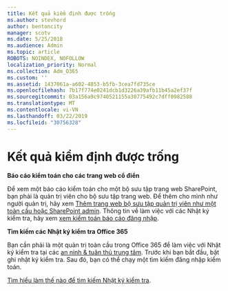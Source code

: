 ```yaml
---
title: Kết quả kiểm định được trống
ms.author: stevhord
author: bentoncity
manager: scotv
ms.date: 5/25/2018
ms.audience: Admin
ms.topic: article
ROBOTS: NOINDEX, NOFOLLOW
localization_priority: Normal
ms.collection: Adm_O365
ms.custom: ''
ms.assetid: 1437061a-a602-4853-b5fb-3cea7fd735ce
ms.openlocfilehash: 7b17f774e0241dcb1d3226a39afb11b45a2ef37f
ms.sourcegitcommit: 03a156a9c9740521155a30775492c7dff0982588
ms.translationtype: MT
ms.contentlocale: vi-VN
ms.lasthandoff: 03/22/2019
ms.locfileid: "30756328"
---
```

# <a name="auditing-results-are-blank"></a>Kết quả kiểm định được trống

 **Báo cáo kiểm toán cho các trang web cổ điển**
  
Để xem một báo cáo kiểm toán cho một bộ sưu tập trang web SharePoint, bạn phải là quản trị viên cho bộ sưu tập trang web. Để thêm cho mình như người quản trị, hãy xem [Thêm trang web bộ sưu tập quản trị viên như một toàn cầu hoặc SharePoint admin](https://go.microsoft.com/fwlink/?linkid=869390). Thông tin về làm việc với các Nhật ký kiểm tra, hãy xem [xem kiểm toán báo cáo đăng nhập](https://go.microsoft.com/fwlink/?linkid=395237). 
  
 **Tìm kiếm các Nhật ký kiểm tra Office 365**
  
Bạn cần phải là một quản trị toàn cầu trong Office 365 để làm việc với Nhật ký kiểm tra tại các [an ninh &amp; tuân thủ trung tâm](https://protection.office.com). Trước khi bạn bắt đầu, bật ghi nhật ký kiểm tra. Sau đó, bạn có thể chạy một tìm kiếm đăng nhập kiểm toán. 
  
[Tìm hiểu làm thế nào để tìm kiếm Nhật ký kiểm tra](https://go.microsoft.com/fwlink/?linkid=708432).
  

